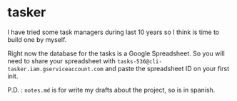 # tasker

I have tried some task managers during last 10 years so I think is time to build one by myself.

Right now the database for the tasks is a Google Spreadsheet. So you will need to share your spreadsheet with `tasks-536@cli-tasker.iam.gserviceaccount.com` and paste the spreadsheet ID on your first init. 

P.D. : `notes.md` is for write my drafts about the project, so is in spanish.  
